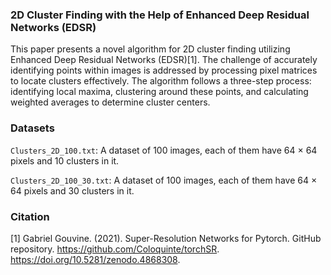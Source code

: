 ### 2D Cluster Finding with the Help of Enhanced Deep Residual Networks (EDSR)

This paper presents a novel algorithm for 2D cluster finding utilizing Enhanced Deep Residual Networks (EDSR)[1]. The challenge of accurately identifying points within images is addressed by processing pixel matrices to locate clusters effectively. The algorithm follows a three-step process: identifying local maxima, clustering around these points, and calculating weighted averages to determine cluster centers.

### Datasets

`Clusters_2D_100.txt`: A dataset of 100 images, each of them have 64 $\times$ 64 pixels and 10 clusters in it.

`Clusters_2D_100_30.txt`: A dataset of 100 images, each of them have 64 $\times$ 64 pixels and 30 clusters in it.

### Citation

[1] Gabriel Gouvine. (2021). Super-Resolution Networks for Pytorch. GitHub repository. https://github.com/Coloquinte/torchSR. https://doi.org/10.5281/zenodo.4868308.